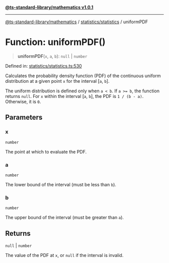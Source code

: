 [**@ts-standard-library/mathematics v1.0.1**](../../../README.md)

***

[@ts-standard-library/mathematics](../../../README.md) / [statistics/statistics](../README.md) / uniformPDF

# Function: uniformPDF()

> **uniformPDF**(`x`, `a`, `b`): `null` \| `number`

Defined in: [statistics/statistics.ts:530](https://github.com/gabaudette/ts-stdlib/blob/7333da76bc775fbabd0907ad8519b912cfc2fe26/packages/mathematics/src/statistics/statistics.ts#L530)

Calculates the probability density function (PDF) of the continuous uniform distribution
at a given point `x` for the interval [`a`, `b`].

The uniform distribution is defined only when `a < b`. If `a >= b`, the function returns `null`.
For `x` within the interval [`a`, `b`], the PDF is `1 / (b - a)`. Otherwise, it is `0`.

## Parameters

### x

`number`

The point at which to evaluate the PDF.

### a

`number`

The lower bound of the interval (must be less than `b`).

### b

`number`

The upper bound of the interval (must be greater than `a`).

## Returns

`null` \| `number`

The value of the PDF at `x`, or `null` if the interval is invalid.
